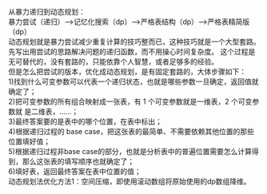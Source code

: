 从暴力递归到动态规划：  
暴力尝试（递归）-->记忆化搜索（dp）-->严格表结构（dp）-->严格表精简版（dp）  
动态规划就是暴力尝试减少重复计算的技巧整而已，这种技巧就是一个大型套路。
先写出用尝试的思路解决问题的递归函数，而不用操心时间复杂度。
这个过程是无可替代的，没有套路的，只能依靠个人智慧，或者足够多的经验。  
但是怎么把尝试的版本，优化成动态规划，是有固定套路的，大体步骤如下：  
1)找到什么可变参数可以代表一个递归状态，也就是哪些参数一旦确定，返回值就确定了；  
2)把可变参数的所有组合映射成一张表，有 1 个可变参数就是一维表，2 个可变参数就
是二维表，......；  
3)最终答案要的是表中的哪个位置，在表中标出；  
4)根据递归过程的 base case，把这张表的最简单、不需要依赖其他位置的那些位置填好值；  
5)根据递归过程非base case的部分，也就是分析表中的普遍位置需要怎么计算得到，那么这张表的填写顺序也就确定了；  
6)填好表，返回最终答案在表中位置的值；  
动态规划法优化方法1：空间压缩，即使用滚动数组将原始使用的dp数组降维。  
